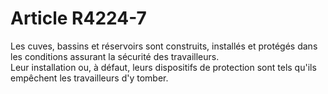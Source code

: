 # Article R4224-7

  
Les cuves, bassins et réservoirs sont construits, installés et protégés dans les conditions assurant la sécurité des travailleurs.   
Leur installation ou, à défaut, leurs dispositifs de protection sont tels qu'ils empêchent les travailleurs d'y tomber.